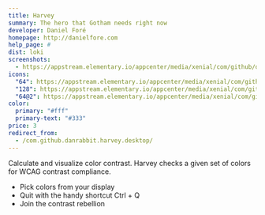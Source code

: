 ```yaml
---
title: Harvey
summary: The hero that Gotham needs right now
developer: Daniel Foré
homepage: http://danielfore.com
help_page: #
dist: loki
screenshots:
  - https://appstream.elementary.io/appcenter/media/xenial/com/github/danrabbit.harvey.desktop/1D4748F3FF6DC057593113C32C950FA1/screenshots/image-1_orig.png
icons:
  "64": https://appstream.elementary.io/appcenter/media/xenial/com/github/danrabbit.harvey.desktop/1D4748F3FF6DC057593113C32C950FA1/icons/64x64/com.github.danrabbit.harvey_com.github.danrabbit.harvey.png
  "128": https://appstream.elementary.io/appcenter/media/xenial/com/github/danrabbit.harvey.desktop/1D4748F3FF6DC057593113C32C950FA1/icons/128x128/com.github.danrabbit.harvey_com.github.danrabbit.harvey.png
  "64@2": https://appstream.elementary.io/appcenter/media/xenial/com/github/danrabbit.harvey.desktop/1D4748F3FF6DC057593113C32C950FA1/icons/64x64@2/com.github.danrabbit.harvey_com.github.danrabbit.harvey.png
color:
  primary: "#fff"
  primary-text: "#333"
price: 3
redirect_from:
  - /com.github.danrabbit.harvey.desktop/
---
```


<p>Calculate and visualize color contrast. Harvey checks a given set of colors for WCAG contrast compliance.</p>
<ul>
  <li>Pick colors from your display</li>
  <li>Quit with the handy shortcut Ctrl + Q</li>
  <li>Join the contrast rebellion</li>
</ul>